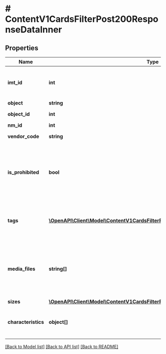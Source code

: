 # # ContentV1CardsFilterPost200ResponseDataInner

## Properties

Name | Type | Description | Notes
------------ | ------------- | ------------- | -------------
**imt_id** | **int** | Идентификатор карточки товара (нужен для группирования НМ в одно КТ) | [optional]
**object** | **string** | Предмет | [optional]
**object_id** | **int** | Идентификатор предмета | [optional]
**nm_id** | **int** | Артикул WB | [optional]
**vendor_code** | **string** | Артикул продавца | [optional]
**is_prohibited** | **bool** | &#x60;true&#x60; - категория карточки запрещена к реализации&lt;br&gt; &#x60;false&#x60; категория карточки разрешена к реализации | [optional]
**tags** | [**\OpenAPI\Client\Model\ContentV1CardsFilterPost200ResponseDataInnerTagsInner[]**](ContentV1CardsFilterPost200ResponseDataInnerTagsInner.md) | Массив с информацией о тегах. Поле будет в ответе при наличии тегов в КТ. | [optional]
**media_files** | **string[]** | Медиафайлы номенклатуры. &lt;br&gt;Фото, URL которого заканчивается на &lt;b&gt;1.jpg&lt;/b&gt; является главным в карточке. | [optional]
**sizes** | [**\OpenAPI\Client\Model\ContentV1CardsFilterPost200ResponseDataInnerSizesInner[]**](ContentV1CardsFilterPost200ResponseDataInnerSizesInner.md) |  | [optional]
**characteristics** | **object[]** | Массив характеристик, индивидуальный для каждой категории | [optional]

[[Back to Model list]](../../README.md#models) [[Back to API list]](../../README.md#endpoints) [[Back to README]](../../README.md)
